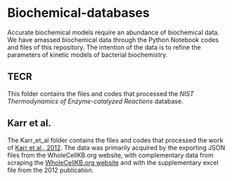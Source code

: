 # Biochemical-databases
Accurate biochemical models require an abundance of biochemical data. We have amassed biochemical data through the Python Notebook codes and files of this repository. The intention of the data is to refine the parameters of kinetic models of bacterial biochemistry.

## TECR
This folder contains the files and codes that processed the _NIST Thermodynamics of Enzyme-catalyzed Reactions_ database. 

## Karr et al.
The Karr_et_al folder contains the files and codes that processed the work of [Karr et al., 2012](https://doi.org/10.1016/j.cell.2012.05.044). The data was primarily acquired by the exporting JSON files from the WholeCellKB.org website, with complementary data from scraping the [WholeCellKB.org website](wholecellkb.org) and with the supplementary excel file from the 2012 publication. 